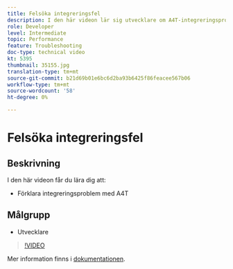 ```yaml
---
title: Felsöka integreringsfel
description: I den här videon lär sig utvecklare om A4T-integreringsproblem.
role: Developer
level: Intermediate
topic: Performance
feature: Troubleshooting
doc-type: technical video
kt: 5395
thumbnail: 35155.jpg
translation-type: tm+mt
source-git-commit: b21d69b01e6bc6d2ba93b6425f86feacee567b06
workflow-type: tm+mt
source-wordcount: '58'
ht-degree: 0%

---
```



# Felsöka integreringsfel

## Beskrivning

I den här videon får du lära dig att:

* Förklara integreringsproblem med A4T

## Målgrupp

* Utvecklare

>[!VIDEO](https://video.tv.adobe.com/v/35155/?quality=12)

Mer information finns i [dokumentationen](https://docs.adobe.com/content/help/en/target/using/integrate/a4t/troubleshoot-a4t/a4t-troubleshooting.html).
